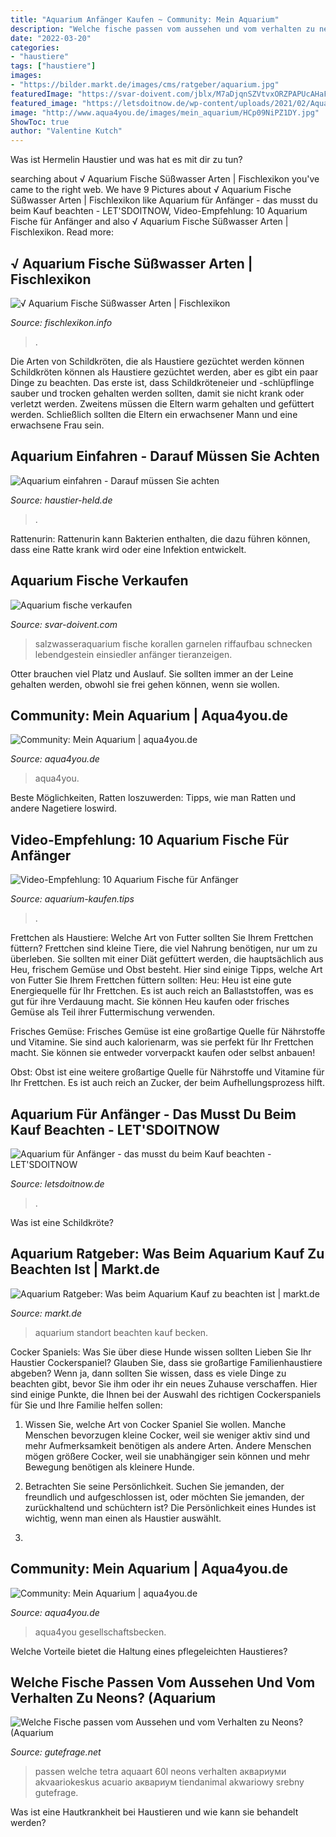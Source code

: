```yaml
---
title: "Aquarium Anfänger Kaufen ~ Community: Mein Aquarium"
description: "Welche fische passen vom aussehen und vom verhalten zu neons? (aquarium"
date: "2022-03-20"
categories:
- "haustiere"
tags: ["haustiere"]
images:
- "https://bilder.markt.de/images/cms/ratgeber/aquarium.jpg"
featuredImage: "https://svar-doivent.com/jblx/M7aDjqnSZVtvxORZPAPUcAHaFj.jpg"
featured_image: "https://letsdoitnow.de/wp-content/uploads/2021/02/Aquarium-fuer-Anfaenger-kaufen.jpg"
image: "http://www.aqua4you.de/images/mein_aquarium/HCp09NiPZ1DY.jpg"
ShowToc: true
author: "Valentine Kutch"
---
```



Was ist Hermelin Haustier und was hat es mit dir zu tun?

	

		
searching about √ Aquarium Fische Süßwasser Arten | Fischlexikon you've came to the right web. We have 9 Pictures about √ Aquarium Fische Süßwasser Arten | Fischlexikon like Aquarium für Anfänger - das musst du beim Kauf beachten - LET&#039;SDOITNOW, Video-Empfehlung: 10 Aquarium Fische für Anfänger and also √ Aquarium Fische Süßwasser Arten | Fischlexikon. Read more:
		
    
## √ Aquarium Fische Süßwasser Arten | Fischlexikon

<img loading=lazy src="https://i.pinimg.com/originals/21/f5/8a/21f58ac02cd5b5888e0f71fe55d3af30.jpg" onerror="this.onerror=null;this.src='https://tse2.mm.bing.net/th?id=OIP.3kH-drugnrK92-3GdHBh2wHaFf&amp;pid=15.1';" alt="√ Aquarium Fische Süßwasser Arten | Fischlexikon">

_Source: fischlexikon.info_

>. 

	

Die Arten von Schildkröten, die als Haustiere gezüchtet werden können
Schildkröten können als Haustiere gezüchtet werden, aber es gibt ein paar Dinge zu beachten. Das erste ist, dass Schildkröteneier und -schlüpflinge sauber und trocken gehalten werden sollten, damit sie nicht krank oder verletzt werden. Zweitens müssen die Eltern warm gehalten und gefüttert werden. Schließlich sollten die Eltern ein erwachsener Mann und eine erwachsene Frau sein.

    
## Aquarium Einfahren - Darauf Müssen Sie Achten

<img loading=lazy src="https://haustier-held.de/wp-content/uploads/2020/09/aquarium-einfahren.jpg" onerror="this.onerror=null;this.src='https://tse4.mm.bing.net/th?id=OIP.c-n6wOFdj3I-ED1c60UNewHaD8&amp;pid=15.1';" alt="Aquarium einfahren - Darauf müssen Sie achten">

_Source: haustier-held.de_

>. 

	

Rattenurin: Rattenurin kann Bakterien enthalten, die dazu führen können, dass eine Ratte krank wird oder eine Infektion entwickelt.

    
## Aquarium Fische Verkaufen

<img loading=lazy src="https://svar-doivent.com/jblx/M7aDjqnSZVtvxORZPAPUcAHaFj.jpg" onerror="this.onerror=null;this.src='https://tse2.mm.bing.net/th?id=OIP.S42OPVCkE-bLOMPXDFOSqQAAAA&amp;pid=15.1';" alt="Aquarium fische verkaufen">

_Source: svar-doivent.com_

>salzwasseraquarium fische korallen garnelen riffaufbau schnecken lebendgestein einsiedler anfänger tieranzeigen. 

	

Otter brauchen viel Platz und Auslauf. Sie sollten immer an der Leine gehalten werden, obwohl sie frei gehen können, wenn sie wollen.

    
## Community: Mein Aquarium | Aqua4you.de

<img loading=lazy src="http://www.aqua4you.de/images/mein_aquarium/kxE0RMyjZDe.jpg" onerror="this.onerror=null;this.src='https://tse1.mm.bing.net/th?id=OIP.SY0FQ36nqcYfd4wqF3jfBwHaFj&amp;pid=15.1';" alt="Community: Mein Aquarium | aqua4you.de">

_Source: aqua4you.de_

>aqua4you. 

	

Beste Möglichkeiten, Ratten loszuwerden: Tipps, wie man Ratten und andere Nagetiere loswird.

    
## Video-Empfehlung: 10 Aquarium Fische Für Anfänger

<img loading=lazy src="http://www.aquarium-kaufen.tips/wp-content/uploads/2017/09/aquarium-fische-fuer-anfaenger_02.jpg" onerror="this.onerror=null;this.src='https://tse1.mm.bing.net/th?id=OIP.xh4HW-PheIl80cHsI5eu-wHaEK&amp;pid=15.1';" alt="Video-Empfehlung: 10 Aquarium Fische für Anfänger">

_Source: aquarium-kaufen.tips_

>. 

	

Frettchen als Haustiere: Welche Art von Futter sollten Sie Ihrem Frettchen füttern?
Frettchen sind kleine Tiere, die viel Nahrung benötigen, nur um zu überleben. Sie sollten mit einer Diät gefüttert werden, die hauptsächlich aus Heu, frischem Gemüse und Obst besteht. Hier sind einige Tipps, welche Art von Futter Sie Ihrem Frettchen füttern sollten:
Heu: Heu ist eine gute Energiequelle für Ihr Frettchen. Es ist auch reich an Ballaststoffen, was es gut für ihre Verdauung macht. Sie können Heu kaufen oder frisches Gemüse als Teil ihrer Futtermischung verwenden.

Frisches Gemüse: Frisches Gemüse ist eine großartige Quelle für Nährstoffe und Vitamine. Sie sind auch kalorienarm, was sie perfekt für Ihr Frettchen macht. Sie können sie entweder vorverpackt kaufen oder selbst anbauen!

Obst: Obst ist eine weitere großartige Quelle für Nährstoffe und Vitamine für Ihr Frettchen. Es ist auch reich an Zucker, der beim Aufhellungsprozess hilft.

    
## Aquarium Für Anfänger - Das Musst Du Beim Kauf Beachten - LET&#039;SDOITNOW

<img loading=lazy src="https://letsdoitnow.de/wp-content/uploads/2021/02/Aquarium-fuer-Anfaenger-kaufen.jpg" onerror="this.onerror=null;this.src='https://tse1.mm.bing.net/th?id=OIP.w52lV2WcPeEluVLKSn0n2wHaDt&amp;pid=15.1';" alt="Aquarium für Anfänger - das musst du beim Kauf beachten - LET&#039;SDOITNOW">

_Source: letsdoitnow.de_

>. 

	

Was ist eine Schildkröte?

    
## Aquarium Ratgeber: Was Beim Aquarium Kauf Zu Beachten Ist | Markt.de

<img loading=lazy src="https://bilder.markt.de/images/cms/ratgeber/aquarium.jpg" onerror="this.onerror=null;this.src='https://tse3.mm.bing.net/th?id=OIP.FQ7kyZ1IPR2zw_udqeZavAHaFj&amp;pid=15.1';" alt="Aquarium Ratgeber: Was beim Aquarium Kauf zu beachten ist | markt.de">

_Source: markt.de_

>aquarium standort beachten kauf becken. 

	

Cocker Spaniels: Was Sie über diese Hunde wissen sollten
Lieben Sie Ihr Haustier Cockerspaniel? Glauben Sie, dass sie großartige Familienhaustiere abgeben? Wenn ja, dann sollten Sie wissen, dass es viele Dinge zu beachten gibt, bevor Sie ihm oder ihr ein neues Zuhause verschaffen. Hier sind einige Punkte, die Ihnen bei der Auswahl des richtigen Cockerspaniels für Sie und Ihre Familie helfen sollen:
1. Wissen Sie, welche Art von Cocker Spaniel Sie wollen. Manche Menschen bevorzugen kleine Cocker, weil sie weniger aktiv sind und mehr Aufmerksamkeit benötigen als andere Arten. Andere Menschen mögen größere Cocker, weil sie unabhängiger sein können und mehr Bewegung benötigen als kleinere Hunde.

2. Betrachten Sie seine Persönlichkeit. Suchen Sie jemanden, der freundlich und aufgeschlossen ist, oder möchten Sie jemanden, der zurückhaltend und schüchtern ist? Die Persönlichkeit eines Hundes ist wichtig, wenn man einen als Haustier auswählt.

3.

    
## Community: Mein Aquarium | Aqua4you.de

<img loading=lazy src="http://www.aqua4you.de/images/mein_aquarium/HCp09NiPZ1DY.jpg" onerror="this.onerror=null;this.src='https://tse2.mm.bing.net/th?id=OIP.zJOaLwlcYbnQGMErdxsAHAHaFj&amp;pid=15.1';" alt="Community: Mein Aquarium | aqua4you.de">

_Source: aqua4you.de_

>aqua4you gesellschaftsbecken. 

	

Welche Vorteile bietet die Haltung eines pflegeleichten Haustieres?

    
## Welche Fische Passen Vom Aussehen Und Vom Verhalten Zu Neons? (Aquarium

<img loading=lazy src="https://images.gutefrage.net/media/fragen/bilder/welche-fische-passen-vom-aussehen-und-vom-verhalten-zu-neons/0_full.jpg?v=1328110765000" onerror="this.onerror=null;this.src='https://tse1.mm.bing.net/th?id=OIP.qBdeHE2ICMExELb0sANT3QHaGf&amp;pid=15.1';" alt="Welche Fische passen vom Aussehen und vom Verhalten zu Neons? (Aquarium">

_Source: gutefrage.net_

>passen welche tetra aquaart 60l neons verhalten аквариуми akvaariokeskus acuario аквариум tiendanimal akwariowy srebny gutefrage. 

	

Was ist eine Hautkrankheit bei Haustieren und wie kann sie behandelt werden?

